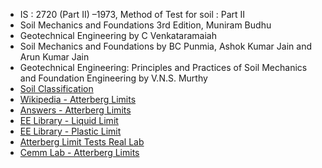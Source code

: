 - IS : 2720 (Part II) –1973, Method of Test for soil : Part II
- Soil Mechanics and Foundations 3rd Edition, Muniram Budhu
- Geotechnical Engineering by C Venkataramaiah
- Soil Mechanics and Foundations by BC Punmia, Ashok Kumar Jain and Arun Kumar Jain
- Geotechnical Engineering: Principles and Practices of Soil Mechanics and Foundation Engineering by V.N.S. Murthy
- [Soil Classification](https://en.wikipedia.org/wiki/Soil_classification)
- [Wikipedia - Atterberg Limits](https://en.wikipedia.org/wiki/Atterberg_limits)
- [Answers - Atterberg Limits](https://www.answers.com/topic/atterberg-limits)
- [EE Library - Liquid Limit](http://www.elementaryengineeringlibrary.com/civil-engineering/soil-mechanics/liquid-limit-casagrande-method)
- [EE Library - Plastic Limit](http://www.elementaryengineeringlibrary.com/civil-engineering/soil-mechanics/plasticity-and-plastic-state-and-plastic-limit-of-soil-and-its-determination)
- [Atterberg Limit Tests Real Lab](https://www.youtube.com/watch?v=EcXJ961qjGA&t=413s)
- [Cemm Lab - Atterberg Limits](https://cemmlab.webhost.uic.edu/Experiment%207-Atterberg%20Limits.pdf)
